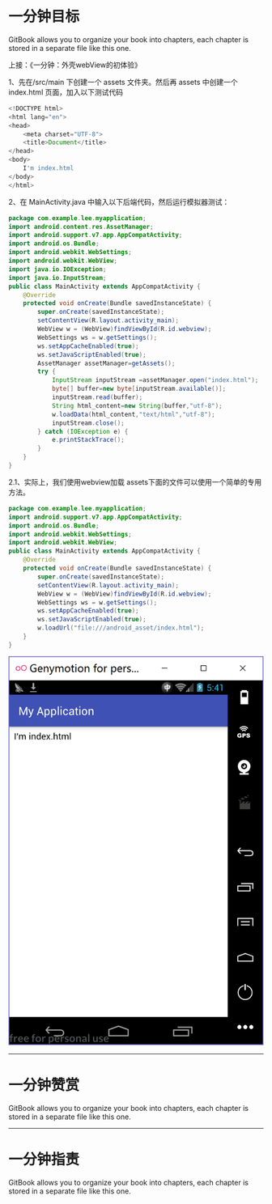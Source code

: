 # 一分钟目标

GitBook allows you to organize your book into chapters, each chapter is stored in a separate file like this one.

上接：《一分钟：外壳webView的初体验》

1、先在/src/main 下创建一个 assets 文件夹。然后再 assets 中创建一个 index.html 页面，加入以下测试代码

```js
<!DOCTYPE html>
<html lang="en">
<head>
    <meta charset="UTF-8">
    <title>Document</title>
</head>
<body>
    I'm index.html
</body>
</html>
```

2、在 MainActivity.java 中输入以下后端代码，然后运行模拟器测试：

```java
package com.example.lee.myapplication;
import android.content.res.AssetManager;
import android.support.v7.app.AppCompatActivity;
import android.os.Bundle;
import android.webkit.WebSettings;
import android.webkit.WebView;
import java.io.IOException;
import java.io.InputStream;
public class MainActivity extends AppCompatActivity {
    @Override
    protected void onCreate(Bundle savedInstanceState) {
        super.onCreate(savedInstanceState);
        setContentView(R.layout.activity_main);
        WebView w = (WebView)findViewById(R.id.webview);
        WebSettings ws = w.getSettings();
        ws.setAppCacheEnabled(true);
        ws.setJavaScriptEnabled(true);
        AssetManager assetManager=getAssets();
        try {
            InputStream inputStream =assetManager.open("index.html");
            byte[] buffer=new byte[inputStream.available()];
            inputStream.read(buffer);
            String html_content=new String(buffer,"utf-8");
            w.loadData(html_content,"text/html","utf-8");
            inputStream.close();
        } catch (IOException e) {
            e.printStackTrace();
        }
    }
}
```

2.1、实际上，我们使用webview加载 assets下面的文件可以使用一个简单的专用方法。

```java
package com.example.lee.myapplication;
import android.support.v7.app.AppCompatActivity;
import android.os.Bundle;
import android.webkit.WebSettings;
import android.webkit.WebView;
public class MainActivity extends AppCompatActivity {
    @Override
    protected void onCreate(Bundle savedInstanceState) {
        super.onCreate(savedInstanceState);
        setContentView(R.layout.activity_main);
        WebView w = (WebView)findViewById(R.id.webview);
        WebSettings ws = w.getSettings();
        ws.setAppCacheEnabled(true);
        ws.setJavaScriptEnabled(true);
        w.loadUrl("file:///android_asset/index.html");
    }
}
```

![](/assets/htmlasdasdasd.png)

---

# 一分钟赞赏

GitBook allows you to organize your book into chapters, each chapter is stored in a separate file like this one.

---

# 一分钟指责

GitBook allows you to organize your book into chapters, each chapter is stored in a separate file like this one.

